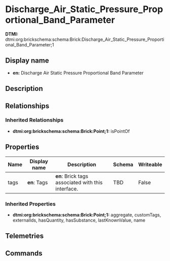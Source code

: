 # Discharge_Air_Static_Pressure_Proportional_Band_Parameter
**DTMI:** dtmi:org:brickschema:schema:Brick:Discharge_Air_Static_Pressure_Proportional_Band_Parameter;1
## Display name
- **en:** Discharge Air Static Pressure Proportional Band Parameter
## Description
## Relationships
### Inherited Relationships
* **dtmi:org:brickschema:schema:Brick:Point;1:** isPointOf
## Properties
|Name|Display name|Description|Schema|Writeable|
|-|-|-|-|-|
|tags|**en**: Tags|**en**: Brick tags associated with this interface.|TBD|False
### Inherited Properties
* **dtmi:org:brickschema:schema:Brick:Point;1:** aggregate, customTags, externalIds, hasQuantity, hasSubstance, lastKnownValue, name
## Telemetries
## Commands
